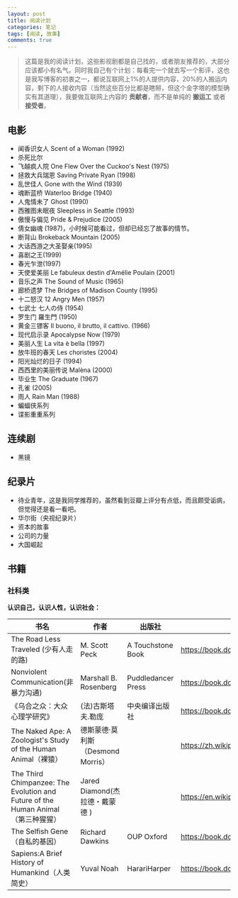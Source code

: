 ```yaml
---
layout: post
title: 阅读计划
categories: 笔记
tags: [阅读, 故事]
comments: true
---
```


>这篇是我的阅读计划，这些影视剧都是自己找的，或者朋友推荐的，大部分应该都小有名气。同时我自己有个计划：每看完一个就去写一个影评，这也是我写博客的初衷之一，都说互联网上1%的人提供内容，20%的人搬运内容，剩下的人接收内容（当然这些百分比都是瞎掰，但这个金字塔的模型确实有其道理），我要做互联网上内容的 **贡献者**，而不是单纯的 **搬运工** 或者 **接受者**。

## 电影

- 闻香识女人 Scent of a Woman (1992)
- 杀死比尔
- 飞越疯人院 One Flew Over the Cuckoo's Nest (1975)
- 拯救大兵瑞恩 Saving Private Ryan (1998)
- 乱世佳人 Gone with the Wind (1939)
- 魂断蓝桥 Waterloo Bridge (1940)
- 人鬼情未了 Ghost (1990)
- 西雅图未眠夜 Sleepless in Seattle (1993)
- 傲慢与偏见 Pride & Prejudice (2005)
- 倩女幽魂 (1987)，小时候可能看过，但却已经忘了故事的情节。
- 断背山 Brokeback Mountain (2005)
- 大话西游之大圣娶亲(1995)
- 喜剧之王(1999)
- 春光乍泄(1997)
- 天使爱美丽 Le fabuleux destin d'Amélie Poulain (2001)
- 音乐之声 The Sound of Music (1965)
- 廊桥遗梦 The Bridges of Madison County (1995)
- 十二怒汉 12 Angry Men (1957)
- 七武士 七人の侍 (1954)
- 罗生门 羅生門 (1950)
- 黄金三镖客 Il buono, il brutto, il cattivo. (1966)
- 现代启示录 Apocalypse Now (1979)
- 美丽人生 La vita è bella (1997)
- 放牛班的春天 Les choristes (2004)
- 阳光灿烂的日子 (1994)
- 西西里的美丽传说 Malèna (2000)
- 毕业生 The Graduate (1967)
- 孔雀 (2005)
- 雨人 Rain Man (1988)
- 蝙蝠侠系列
- 谍影重重系列

## 连续剧

- 黑镜

## 纪录片

- 待业青年，这是我同学推荐的，虽然看到豆瓣上评分有点低，而且颇受诟病，但觉得还是看一看吧。
- 华尔街（央视纪录片）
- 资本的故事
- 公司的力量
- 大国崛起

## 书籍

### 社科类

**认识自己，认识人性，认识社会：**

书名|作者|出版社|相关网址
----|----|----|----
The Road Less Traveled (少有人走的路)|M. Scott Peck |A Touchstone Book|https://book.douban.com/subject/3327588/
Nonviolent Communication(非暴力沟通)|Marshall B. Rosenberg |Puddledancer Press|https://book.douban.com/subject/2144785/
《乌合之众：大众心理学研究》|(法)古斯塔夫.勒庞 |中央编译出版社|https://book.douban.com/subject/1012611/
The Naked Ape: A Zoologist's Study of the Human Animal（裸猿）|德斯蒙德·莫利斯（Desmond Morris）||https://zh.wikipedia.org/wiki/%E8%A3%B8%E7%8C%BF
The Third Chimpanzee: The Evolution and Future of the Human Animal（第三种猩猩）|Jared Diamond(杰拉德・戴蒙德 )||https://en.wikipedia.org/wiki/The_Third_Chimpanzee
The Selfish Gene（自私的基因）|Richard Dawkins |OUP Oxford|https://book.douban.com/subject/1777630/
Sapiens:A Brief History of Humankind（人类简史）|Yuval Noah |HarariHarper|https://book.douban.com/subject/25963767/
